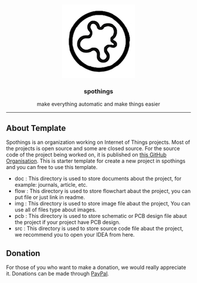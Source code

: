 <p align="center"><a href="https://spothings.github.io" target="_blank"><img src="https://raw.githubusercontent.com/spothings/spothings.github.io/master/public/asset/img/spothings.png" width="200"></a></p>
<h3 align="center">spothings</h3>
<p align="center">make everything automatic and make things easier</p>

---

## About Template
Spothings is an organization working on Internet of Things projects. Most of the projects is open source and some are closed source. For the source code of the project being worked on, it is published on [this GitHub Organisation](https://github.com/orgs/spothings/repositories). This is starter template for create a new project in spothings and you can free to use this template.
- doc : This directory is used to store documents about the project, for example: journals, article, etc.
- flow : This directory is used to store flowchart abaut the project, you can put file or just link in readme.
- img : This directory is used to store image file abaut the project, You can use all of files type about images.
- pcb : This directory is used to store schematic or PCB design file abaut the project if your project have PCB design.
- src : This directory is used to store source code file abaut the project, we recommend you to open your IDEA from here.

## Donation
For those of you who want to make a donation, we would really appreciate it. Donations can be made through [PayPal](https://paypal.me/bukanspot).
